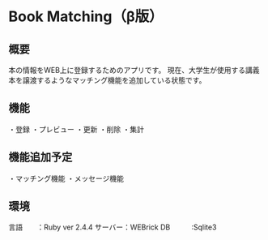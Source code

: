 Book Matching（β版）
====

## 概要
本の情報をWEB上に登録するためのアプリです。
現在、大学生が使用する講義本を譲渡するようなマッチング機能を追加している状態です。

## 機能
・登録
・プレビュー
・更新
・削除
・集計

## 機能追加予定
・マッチング機能
・メッセージ機能

## 環境
言語　　：Ruby ver 2.4.4
サーバー：WEBrick
DB　　　:Sqlite3